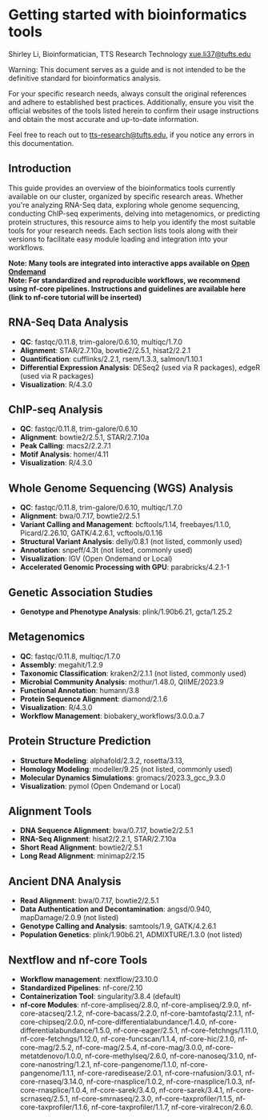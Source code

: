 # Getting started with bioinformatics tools

Shirley Li, Bioinformatician, TTS Research Technology
xue.li37@tufts.edu

Warning: This document serves as a guide and is not intended to be the definitive standard for bioinformatics analysis.  

For your specific research needs, always consult the original references and adhere to established best practices. Additionally, ensure you visit the official websites of the tools listed herein to confirm their usage instructions and obtain the most accurate and up-to-date information. 

Feel free to reach out to tts-research@tufts.edu, if you notice any errors in this documentation.

## Introduction
This guide provides an overview of the bioinformatics tools currently available on our cluster, organized by specific research areas. Whether you're analyzing RNA-Seq data, exploring whole genome sequencing, conducting ChIP-seq experiments, delving into metagenomics, or predicting protein structures, this resource aims to help you identify the most suitable tools for your research needs. Each section lists tools along with their versions to facilitate easy module loading and integration into your workflows.      

**Note: Many tools are integrated into interactive apps available on [Open Ondemand](ondemand.pax.tufts.edu)**       
**Note: For standardized and reproducible workflows, we recommend using nf-core pipelines. Instructions and guidelines are available here (link to nf-core tutorial will be inserted)**

## RNA-Seq Data Analysis
- **QC**: fastqc/0.11.8, trim-galore/0.6.10, multiqc/1.7.0
- **Alignment**: STAR/2.7.10a, bowtie2/2.5.1, hisat2/2.2.1
- **Quantification**: cufflinks/2.2.1, rsem/1.3.3, salmon/1.10.1
- **Differential Expression Analysis**: DESeq2 (used via R packages), edgeR (used via R packages)
- **Visualization**: R/4.3.0

## ChIP-seq Analysis
- **QC**: fastqc/0.11.8, trim-galore/0.6.10
- **Alignment**: bowtie2/2.5.1, STAR/2.7.10a
- **Peak Calling**: macs2/2.2.7.1
- **Motif Analysis**: homer/4.11
- **Visualization**: R/4.3.0

## Whole Genome Sequencing (WGS) Analysis
- **QC**: fastqc/0.11.8, trim-galore/0.6.10, multiqc/1.7.0
- **Alignment**: bwa/0.7.17, bowtie2/2.5.1
- **Variant Calling and Management**: bcftools/1.14, freebayes/1.1.0, Picard/2.26.10, GATK/4.2.6.1, vcftools/0.1.16
- **Structural Variant Analysis**: delly/0.8.1 (not listed, commonly used)
- **Annotation**: snpeff/4.3t (not listed, commonly used)
- **Visualization**: IGV (Open Ondemand or Local)
- **Accelerated Genomic Processing with GPU**: parabricks/4.2.1-1

## Genetic Association Studies      
- **Genotype and Phenotype Analysis**: plink/1.90b6.21, gcta/1.25.2   


## Metagenomics
- **QC**: fastqc/0.11.8, multiqc/1.7.0
- **Assembly**: megahit/1.2.9
- **Taxonomic Classification**: kraken2/2.1.1 (not listed, commonly used)
- **Microbial Community Analysis**: mothur/1.48.0, QIIME/2023.9
- **Functional Annotation**: humann/3.8
- **Protein Sequence Alignment**: diamond/2.1.6
- **Visualization**: R/4.3.0
- **Workflow Management**: biobakery_workflows/3.0.0.a.7

## Protein Structure Prediction
- **Structure Modeling**: alphafold/2.3.2, rosetta/3.13, 
- **Homology Modeling**: modeller/9.25 (not listed, commonly used)
- **Molecular Dynamics Simulations**: gromacs/2023.3_gcc_9.3.0
- **Visualization**: pymol (Open Ondemand or Local)


## Alignment Tools
- **DNA Sequence Alignment**: bwa/0.7.17, bowtie2/2.5.1
- **RNA-Seq Alignment**: hisat2/2.2.1, STAR/2.7.10a
- **Short Read Alignment**: bowtie2/2.5.1
- **Long Read Alignment**: minimap2/2.15

## Ancient DNA Analysis
- **Read Alignment**: bwa/0.7.17, bowtie2/2.5.1
- **Data Authentication and Decontamination**: angsd/0.940, mapDamage/2.0.9 (not listed)
- **Genotype Calling and Analysis**: samtools/1.9, GATK/4.2.6.1
- **Population Genetics**: plink/1.90b6.21, ADMIXTURE/1.3.0 (not listed)


## Nextflow and nf-core Tools
- **Workflow management**: nextflow/23.10.0 
- **Standardized Pipelines**: nf-core/2.10
- **Containerization Tool**: singularity/3.8.4 (default)
- **nf-core Modules**: nf-core-ampliseq/2.8.0, nf-core-ampliseq/2.9.0, nf-core-atacseq/2.1.2, nf-core-bacass/2.2.0, nf-core-bamtofastq/2.1.1, nf-core-chipseq/2.0.0, nf-core-differentialabundance/1.4.0, nf-core-differentialabundance/1.5.0, nf-core-eager/2.5.1, nf-core-fetchngs/1.11.0, nf-core-fetchngs/1.12.0, nf-core-funcscan/1.1.4, nf-core-hic/2.1.0, nf-core-mag/2.5.2, nf-core-mag/2.5.4, nf-core-mag/3.0.0, nf-core-metatdenovo/1.0.0, nf-core-methylseq/2.6.0, nf-core-nanoseq/3.1.0, nf-core-nanostring/1.2.1, nf-core-pangenome/1.1.0, nf-core-pangenome/1.1.1, nf-core-raredisease/2.0.1, nf-core-rnafusion/3.0.1, nf-core-rnaseq/3.14.0, nf-core-rnasplice/1.0.2, nf-core-rnasplice/1.0.3, nf-core-rnasplice/1.0.4, nf-core-sarek/3.4.0, nf-core-sarek/3.4.1, nf-core-scrnaseq/2.5.1, nf-core-smrnaseq/2.3.0, nf-core-taxprofiler/1.1.5, nf-core-taxprofiler/1.1.6, nf-core-taxprofiler/1.1.7, nf-core-viralrecon/2.6.0.

